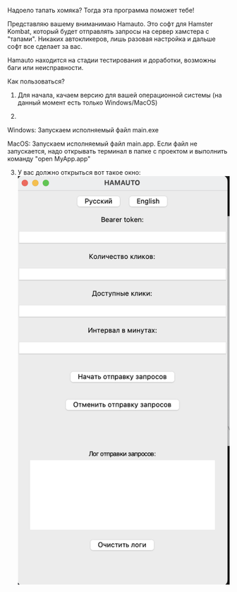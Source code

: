 Надоело тапать хомяка? Тогда эта программа поможет тебе!

Представляю вашему вниманимаю Hamauto. Это софт для Hamster Kombat, который будет отправлять запросы на сервер хамстера с "тапами". Никаких автокликеров, лишь разовая настройка и дальше софт все сделает за вас.

Hamauto находится на стадии тестирования и доработки, возможны баги или неисправности.

Как пользоваться?
1) Для начала, качаем версию для вашей операционной системы (на данный момент есть только Windows/MacOS)

2)
Windows: 
Запускаем исполняемый файл main.exe

MacOS:
Запускаем исполняемый файл main.app. Если файл не запускается, надо открывать терминал в папке с проектом и выполнить команду "open MyApp.app"

3) У вас должно открыться вот такое окно: 
![Картинка приложения](assets/appScreen.png)
